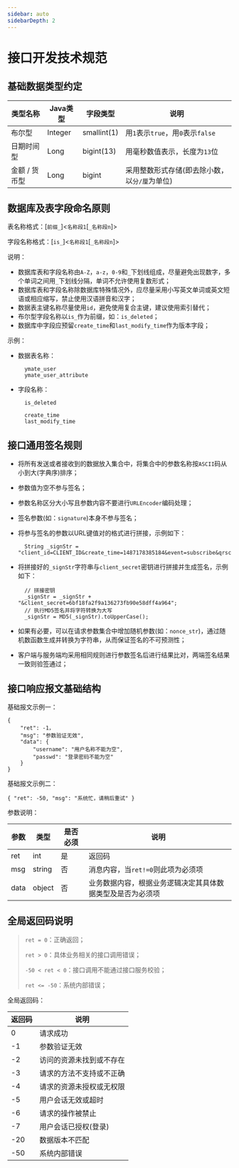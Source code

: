 ```yaml
---
sidebar: auto
sidebarDepth: 2
---
```


# 接口开发技术规范

## 基础数据类型约定

|类型名称|Java类型|字段类型|说明|
|---|---|---|---|
|布尔型|Integer|smallint(1)|用`1`表示`true`，用`0`表示`false`|
|日期时间型|Long|bigint(13)|用毫秒数值表示，长度为`13`位|
|金额 / 货币型|Long|bigint|采用整数形式存储(即去除小数，以`分/厘`为单位)|

## 数据库及表字段命名原则

表名称格式：[`前缀_`]<`名称段1`[`_名称段n`]>

字段名称格式：[`is_`]<`名称段1`[`_名称段n`]>

说明：

- 数据库表和字段名称由`A-Z`，`a-z`，`0-9`和`_`下划线组成，尽量避免出现数字，多个单词之间用`_`下划线分隔，单词不允许使用复数形式；
- 数据库表和字段名称除数据库特殊情况外，应尽量采用小写英文单词或英文短语或相应缩写，禁止使用汉语拼音和汉字；
- 数据表主键名称尽量使用`id`，避免使用复合主键，建议使用索引替代；
- 布尔型字段名称以`is_`作为前缀，如：`is_deleted`；
- 数据库中字段应预留`create_time`和`last_modify_time`作为版本字段；

示例：

- 数据表名称：
	
		ymate_user
		ymate_user_attribute
	
- 字段名称：
	
		is_deleted
		
		create_time
		last_modify_time

## 接口通用签名规则

- 将所有发送或者接收到的数据放入集合中，将集合中的参数名称按`ASCII`码从小到大(字典序)排序；
- 参数值为空不参与签名；
- 参数名称区分大小写且参数内容不要进行`URLEncoder`编码处理；
- 签名参数(如：`signature`)本身不参与签名；
- 将参与签名的参数以URL键值对的格式进行拼接，示例如下：

        String _signStr = "client_id=CLIENT_ID&create_time=1487178385184&event=subscribe&qrscene=QRSCENE&union_id=o6_bmasdasdsad6_2sgVt7hMZOPfL"

- 将拼接好的`_signStr`字符串与`client_secret`密钥进行拼接并生成签名，示例如下：

        // 拼接密钥
        _signStr = _signStr + "&client_secret=6bf18fa2f9a136273fb90e58dff4a964";
        // 执行MD5签名并将字符转换为大写
        _signStr = MD5(_signStr).toUpperCase();

- 如果有必要，可以在请求参数集合中增加随机参数(如：`nonce_str`)，通过随机数函数生成并转换为字符串，从而保证签名的不可预测性；
- 客户端与服务端均采用相同规则进行参数签名后进行结果比对，两端签名结果一致则验签通过；

## 接口响应报文基础结构

基础报文示例一：

	{
		"ret": -1，
		"msg": "参数验证无效",
		"data": {
			"username": "用户名称不能为空",
			"passwd": "登录密码不能为空"
		}
	}

基础报文示例二：

	{ "ret": -50, "msg": "系统忙，请稍后重试" }

参数说明：

|参数|类型|是否必须|说明|
|---|---|---|---|
|ret|int|是|返回码|
|msg|string|否|消息内容，当`ret!=0`则此项为必须项|
|data|object|否|业务数据内容，根据业务逻辑决定其具体数据类型及是否为必须项|

## 全局返回码说明

> `ret = 0`：正确返回；
>
> `ret > 0`：具体业务相关的接口调用错误；
>
> `-50 < ret < 0`：接口调用不能通过接口服务校验；
>
> `ret <= -50`：系统内部错误；

全局返回码：

|返回码|说明|
|---|---|
|0|请求成功|
|-1|参数验证无效|
|-2|访问的资源未找到或不存在|
|-3|请求的方法不支持或不正确|
|-4|请求的资源未授权或无权限|
|-5|用户会话无效或超时|
|-6|请求的操作被禁止|
|-7|用户会话已授权(登录)|
|-20|数据版本不匹配|
|-50|系统内部错误|